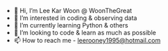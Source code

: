- 👋 Hi, I’m Lee Kar Woon @ WoonTheGreat
- 👀 I’m interested in coding & observing data 
- 🌱 I’m currently learning Python & others
- 💞️ I’m looking to code & learn as much as possible
- 📫 How to reach me - leerooney1995@hotmail.com

<!---
WoonTheGreat/WoonTheGreat is a ✨ special ✨ repository because its `README.md` (this file) appears on your GitHub profile.
You can click the Preview link to take a look at your changes.
--->
